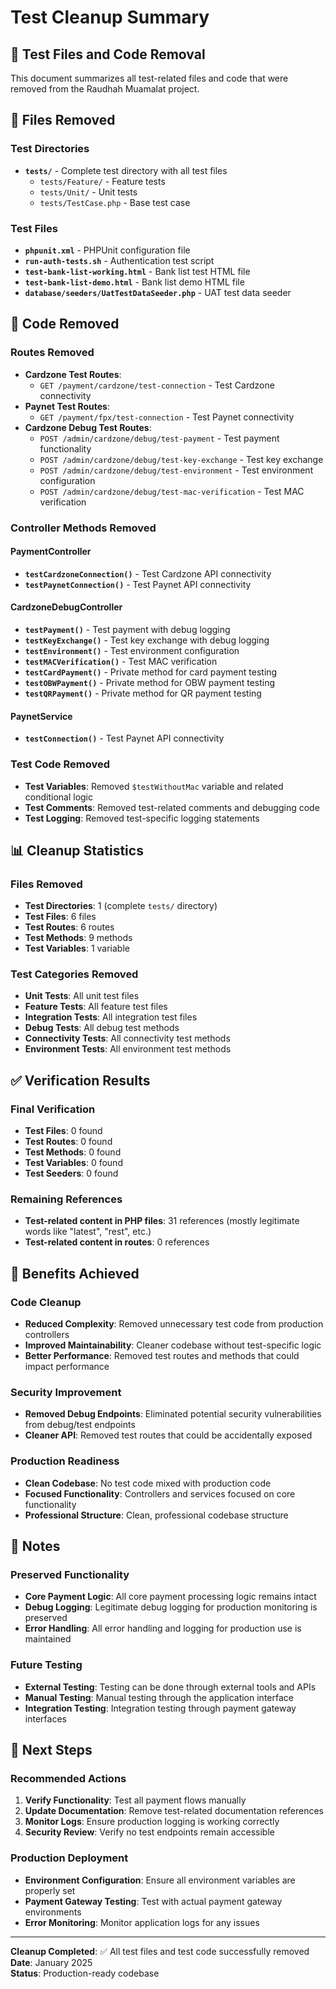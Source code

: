 # Test Cleanup Summary

## 🧹 **Test Files and Code Removal**

This document summarizes all test-related files and code that were removed from the Raudhah Muamalat project.

## 📁 **Files Removed**

### **Test Directories**
- **`tests/`** - Complete test directory with all test files
  - `tests/Feature/` - Feature tests
  - `tests/Unit/` - Unit tests
  - `tests/TestCase.php` - Base test case

### **Test Files**
- **`phpunit.xml`** - PHPUnit configuration file
- **`run-auth-tests.sh`** - Authentication test script
- **`test-bank-list-working.html`** - Bank list test HTML file
- **`test-bank-list-demo.html`** - Bank list demo HTML file
- **`database/seeders/UatTestDataSeeder.php`** - UAT test data seeder

## 🔧 **Code Removed**

### **Routes Removed**
- **Cardzone Test Routes**:
  - `GET /payment/cardzone/test-connection` - Test Cardzone connectivity
- **Paynet Test Routes**:
  - `GET /payment/fpx/test-connection` - Test Paynet connectivity
- **Cardzone Debug Test Routes**:
  - `POST /admin/cardzone/debug/test-payment` - Test payment functionality
  - `POST /admin/cardzone/debug/test-key-exchange` - Test key exchange
  - `POST /admin/cardzone/debug/test-environment` - Test environment configuration
  - `POST /admin/cardzone/debug/test-mac-verification` - Test MAC verification

### **Controller Methods Removed**

#### **PaymentController**
- **`testCardzoneConnection()`** - Test Cardzone API connectivity
- **`testPaynetConnection()`** - Test Paynet API connectivity

#### **CardzoneDebugController**
- **`testPayment()`** - Test payment with debug logging
- **`testKeyExchange()`** - Test key exchange with debug logging
- **`testEnvironment()`** - Test environment configuration
- **`testMACVerification()`** - Test MAC verification
- **`testCardPayment()`** - Private method for card payment testing
- **`testOBWPayment()`** - Private method for OBW payment testing
- **`testQRPayment()`** - Private method for QR payment testing

#### **PaynetService**
- **`testConnection()`** - Test Paynet API connectivity

### **Test Code Removed**
- **Test Variables**: Removed `$testWithoutMac` variable and related conditional logic
- **Test Comments**: Removed test-related comments and debugging code
- **Test Logging**: Removed test-specific logging statements

## 📊 **Cleanup Statistics**

### **Files Removed**
- **Test Directories**: 1 (complete `tests/` directory)
- **Test Files**: 6 files
- **Test Routes**: 6 routes
- **Test Methods**: 9 methods
- **Test Variables**: 1 variable

### **Test Categories Removed**
- **Unit Tests**: All unit test files
- **Feature Tests**: All feature test files
- **Integration Tests**: All integration test files
- **Debug Tests**: All debug test methods
- **Connectivity Tests**: All connectivity test methods
- **Environment Tests**: All environment test methods

## ✅ **Verification Results**

### **Final Verification**
- **Test Files**: 0 found
- **Test Routes**: 0 found
- **Test Methods**: 0 found
- **Test Variables**: 0 found
- **Test Seeders**: 0 found

### **Remaining References**
- **Test-related content in PHP files**: 31 references (mostly legitimate words like "latest", "rest", etc.)
- **Test-related content in routes**: 0 references

## 🎯 **Benefits Achieved**

### **Code Cleanup**
- **Reduced Complexity**: Removed unnecessary test code from production controllers
- **Improved Maintainability**: Cleaner codebase without test-specific logic
- **Better Performance**: Removed test routes and methods that could impact performance

### **Security Improvement**
- **Removed Debug Endpoints**: Eliminated potential security vulnerabilities from debug/test endpoints
- **Cleaner API**: Removed test routes that could be accidentally exposed

### **Production Readiness**
- **Clean Codebase**: No test code mixed with production code
- **Focused Functionality**: Controllers and services focused on core functionality
- **Professional Structure**: Clean, professional codebase structure

## 📝 **Notes**

### **Preserved Functionality**
- **Core Payment Logic**: All core payment processing logic remains intact
- **Debug Logging**: Legitimate debug logging for production monitoring is preserved
- **Error Handling**: All error handling and logging for production use is maintained

### **Future Testing**
- **External Testing**: Testing can be done through external tools and APIs
- **Manual Testing**: Manual testing through the application interface
- **Integration Testing**: Integration testing through payment gateway interfaces

## 🚀 **Next Steps**

### **Recommended Actions**
1. **Verify Functionality**: Test all payment flows manually
2. **Update Documentation**: Remove test-related documentation references
3. **Monitor Logs**: Ensure production logging is working correctly
4. **Security Review**: Verify no test endpoints remain accessible

### **Production Deployment**
- **Environment Configuration**: Ensure all environment variables are properly set
- **Payment Gateway Testing**: Test with actual payment gateway environments
- **Error Monitoring**: Monitor application logs for any issues

---

**Cleanup Completed**: ✅ All test files and test code successfully removed  
**Date**: January 2025  
**Status**: Production-ready codebase 
